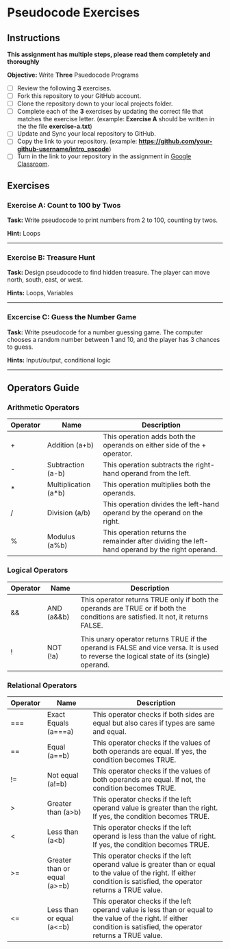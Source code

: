 # Pseudocode Exercises

## Instructions

**This assignment has multiple steps, please read them completely and thoroughly**

**Objective:** Write **Three** Psuedocode Programs

- [ ] Review the following **3** exercises.
- [ ] Fork this repository to your GitHub account.
- [ ] Clone the repository down to your local projects folder.
- [ ] Complete each of the **3** exercises by updating the correct file that matches the exercise letter. (example: **Exercise A** should be written in the the file **exercise-a.txt**)
- [ ] Update and Sync your local repository to GitHub.
- [ ] Copy the link to your repository. (example: **https://github.com/your-github-username/intro_pscode**)
- [ ] Turn in the link to your repository in the assignment in [Google Classroom](https://classroom.google.com/).

## Exercises

### Exercise A: Count to 100 by Twos

**Task:** Write pseudocode to print numbers from 2 to 100, counting by twos.

**Hint:** Loops

---

### Exercise B: Treasure Hunt

**Task:** Design pseudocode to find hidden treasure. The player can move north, south, east, or west.

**Hints:** Loops, Variables

---

### Excercise C: Guess the Number Game

**Task:** Write pseudocode for a number guessing game. The computer chooses a random number between 1 and 10, and the player has 3 chances to guess.

**Hints:** Input/output, conditional logic

---


## Operators Guide

### Arithmetic Operators

| Operator | Name | Description |
| ----------- | ----------- | ----------- |
| + | Addition (a+b) | This operation adds both the operands on either side of the + operator. |
| - | Subtraction (a-b) | This operation subtracts the right-hand operand from the left. |
| * | Multiplication (a*b) | This operation multiplies both the operands. |
| / | Division (a/b) | This operation divides the left-hand operand by the operand on the right. |
| % | Modulus (a%b) | This operation returns the remainder after dividing the left-hand operand by the right operand. |

### Logical Operators

| Operator | Name | Description |
| ----------- | ----------- | ----------- |
| && | AND (a&&b) | This operator returns TRUE only if both the operands are TRUE or if both the conditions are satisfied. It not, it returns FALSE. |
| || | OR (a||b) | This operator returns TRUE if either operand is TRUE. It also returns TRUE if both the operands are TRUE. If neither operand is true, it returns FALSE. |
| ! | NOT (!a) | This unary operator returns TRUE if the operand is FALSE and vice versa. It is used to reverse the logical state of its (single) operand. |


### Relational Operators

| Operator | Name | Description |
| ----------- | ----------- | ----------- |
| === | Exact Equals (a===a) | This operator checks if both sides are equal but also cares if types are same and equal. |
| == | Equal (a==b) | This operator checks if the values of both operands are equal. If yes, the condition becomes TRUE. |
| != | Not equal (a!=b) | This operator checks if the values of both operands are equal. If not, the condition becomes TRUE. |
| > | Greater than (a>b) | This operator checks if the left operand value is greater than the right. If yes, the condition becomes TRUE. |
| < | Less than (a<b) | This operator checks if the left operand is less than the value of right. If yes, the condition becomes TRUE. |
| >= | Greater than or equal (a>=b) | This operator checks if the left operand value is greater than or equal to the value of the right. If either condition is satisfied, the operator returns a TRUE value. |
| <= | Less than or equal (a<=b) | This operator checks if the left operand value is less than or equal to the value of the right. If either condition is satisfied, the operator returns a TRUE value. |